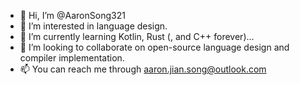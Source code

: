- 👋 Hi, I’m @AaronSong321
- 👀 I’m interested in language design.
- 🌱 I’m currently learning Kotlin, Rust (, and C++ forever)...
- 💞️ I’m looking to collaborate on open-source language design and compiler implementation.
- 📫 You can reach me through aaron.jian.song@outlook.com

<!---
AaronSong321/AaronSong321 is a ✨ special ✨ repository because its `README.md` (this file) appears on your GitHub profile.
You can click the Preview link to take a look at your changes.
--->
